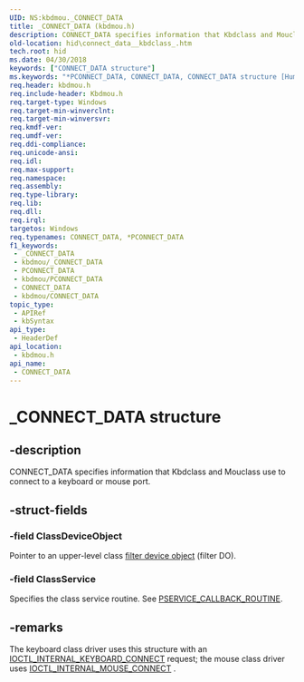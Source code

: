 ```yaml
---
UID: NS:kbdmou._CONNECT_DATA
title: _CONNECT_DATA (kbdmou.h)
description: CONNECT_DATA specifies information that Kbdclass and Mouclass use to connect to a keyboard or mouse port.
old-location: hid\connect_data__kbdclass_.htm
tech.root: hid
ms.date: 04/30/2018
keywords: ["CONNECT_DATA structure"]
ms.keywords: "*PCONNECT_DATA, CONNECT_DATA, CONNECT_DATA structure [Human Input Devices], PCONNECT_DATA, PCONNECT_DATA structure pointer [Human Input Devices], _CONNECT_DATA, hid.connect_data__kbdclass_, kbdmou/CONNECT_DATA, kbdmou/PCONNECT_DATA, kref_e50b6d57-99fa-41bd-979c-de2d83922af6.xml"
req.header: kbdmou.h
req.include-header: Kbdmou.h
req.target-type: Windows
req.target-min-winverclnt: 
req.target-min-winversvr: 
req.kmdf-ver: 
req.umdf-ver: 
req.ddi-compliance: 
req.unicode-ansi: 
req.idl: 
req.max-support: 
req.namespace: 
req.assembly: 
req.type-library: 
req.lib: 
req.dll: 
req.irql: 
targetos: Windows
req.typenames: CONNECT_DATA, *PCONNECT_DATA
f1_keywords:
 - _CONNECT_DATA
 - kbdmou/_CONNECT_DATA
 - PCONNECT_DATA
 - kbdmou/PCONNECT_DATA
 - CONNECT_DATA
 - kbdmou/CONNECT_DATA
topic_type:
 - APIRef
 - kbSyntax
api_type:
 - HeaderDef
api_location:
 - kbdmou.h
api_name:
 - CONNECT_DATA
---
```


# _CONNECT_DATA structure


## -description

CONNECT_DATA specifies information that Kbdclass and Mouclass use to connect to a keyboard or mouse port.

## -struct-fields

### -field ClassDeviceObject

Pointer to an upper-level class <a href="/windows-hardware/drivers/">filter device object</a> (filter DO).

### -field ClassService

Specifies the class service routine. See  <a href="/windows-hardware/drivers/ddi/kbdmou/nc-kbdmou-pservice_callback_routine">PSERVICE_CALLBACK_ROUTINE</a>.

## -remarks

The keyboard class driver uses this structure with an <a href="/windows-hardware/drivers/ddi/kbdmou/ni-kbdmou-ioctl_internal_keyboard_connect">IOCTL_INTERNAL_KEYBOARD_CONNECT</a> request; the mouse class driver uses <a href="/windows-hardware/drivers/ddi/kbdmou/ni-kbdmou-ioctl_internal_mouse_connect">IOCTL_INTERNAL_MOUSE_CONNECT</a> .

